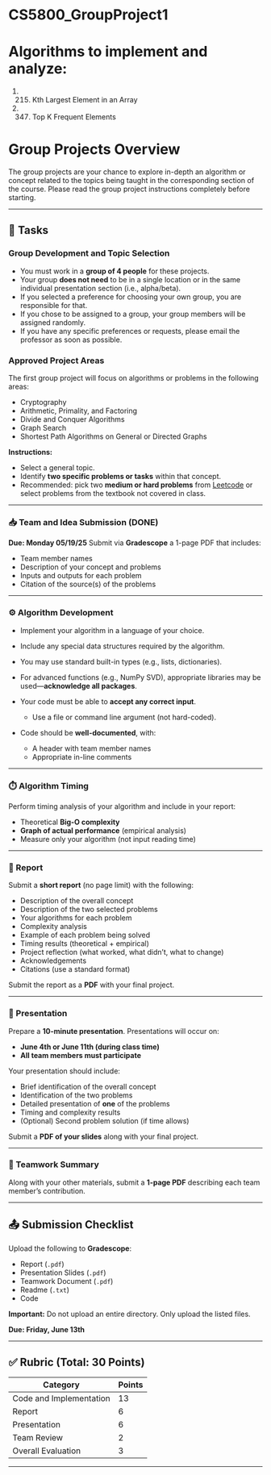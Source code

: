 # CS5800_GroupProject1

# Algorithms to implement and analyze:

1) 215. Kth Largest Element in an Array 
2) 347. Top K Frequent Elements

# Group Projects Overview

The group projects are your chance to explore in-depth an algorithm or concept related to the topics being taught in the corresponding section of the course. Please read the group project instructions completely before starting.

---

## 📌 Tasks

### Group Development and Topic Selection

* You must work in a **group of 4 people** for these projects.
* Your group **does not need** to be in a single location or in the same individual presentation section (i.e., alpha/beta).
* If you selected a preference for choosing your own group, you are responsible for that.
* If you chose to be assigned to a group, your group members will be assigned randomly.
* If you have any specific preferences or requests, please email the professor as soon as possible.

### Approved Project Areas

The first group project will focus on algorithms or problems in the following areas:

* Cryptography
* Arithmetic, Primality, and Factoring
* Divide and Conquer Algorithms
* Graph Search
* Shortest Path Algorithms on General or Directed Graphs

**Instructions:**

* Select a general topic.
* Identify **two specific problems or tasks** within that concept.
* Recommended: pick two **medium or hard problems** from [Leetcode](https://leetcode.com) or select problems from the textbook not covered in class.

---

### 📥 Team and Idea Submission (DONE)

**Due: Monday 05/19/25**
Submit via **Gradescope** a 1-page PDF that includes:

* Team member names
* Description of your concept and problems
* Inputs and outputs for each problem
* Citation of the source(s) of the problems

---

### ⚙️ Algorithm Development

* Implement your algorithm in a language of your choice.
* Include any special data structures required by the algorithm.
* You may use standard built-in types (e.g., lists, dictionaries).
* For advanced functions (e.g., NumPy SVD), appropriate libraries may be used—**acknowledge all packages**.
* Your code must be able to **accept any correct input**.

  * Use a file or command line argument (not hard-coded).
* Code should be **well-documented**, with:

  * A header with team member names
  * Appropriate in-line comments

---

### ⏱️ Algorithm Timing

Perform timing analysis of your algorithm and include in your report:

* Theoretical **Big-O complexity**
* **Graph of actual performance** (empirical analysis)
* Measure only your algorithm (not input reading time)

---

### 📝 Report

Submit a **short report** (no page limit) with the following:

* Description of the overall concept
* Description of the two selected problems
* Your algorithms for each problem
* Complexity analysis
* Example of each problem being solved
* Timing results (theoretical + empirical)
* Project reflection (what worked, what didn’t, what to change)
* Acknowledgements
* Citations (use a standard format)

Submit the report as a **PDF** with your final project.

---

### 🎤 Presentation

Prepare a **10-minute presentation**. Presentations will occur on:

* **June 4th or June 11th (during class time)**
* **All team members must participate**

Your presentation should include:

* Brief identification of the overall concept
* Identification of the two problems
* Detailed presentation of **one** of the problems
* Timing and complexity results
* (Optional) Second problem solution (if time allows)

Submit a **PDF of your slides** along with your final project.

---

### 🤝 Teamwork Summary

Along with your other materials, submit a **1-page PDF** describing each team member’s contribution.

---

## 📤 Submission Checklist

Upload the following to **Gradescope**:

* Report (`.pdf`)
* Presentation Slides (`.pdf`)
* Teamwork Document (`.pdf`)
* Readme (`.txt`)
* Code

**Important:** Do not upload an entire directory. Only upload the listed files.

**Due: Friday, June 13th**

---

## ✅ Rubric (Total: 30 Points)

| Category                | Points |
| ----------------------- | ------ |
| Code and Implementation | 13     |
| Report                  | 6      |
| Presentation            | 6      |
| Team Review             | 2      |
| Overall Evaluation      | 3      |

---
